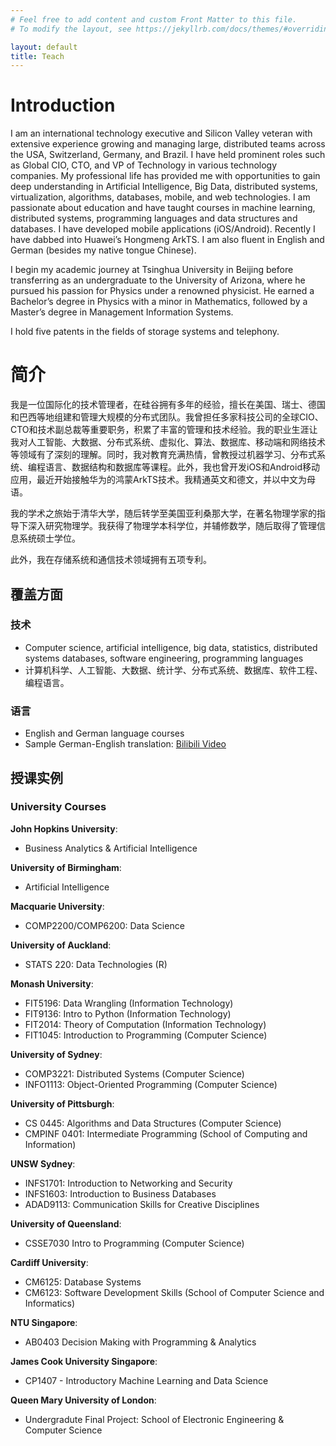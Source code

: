 ```yaml
---
# Feel free to add content and custom Front Matter to this file.
# To modify the layout, see https://jekyllrb.com/docs/themes/#overriding-theme-defaults

layout: default
title: Teach
---
```


# Introduction

I am an international technology executive and Silicon Valley veteran with extensive experience growing and managing large, distributed teams across the USA, Switzerland, Germany, and Brazil. I have held prominent roles such as Global CIO, CTO, and VP of Technology in various technology companies. My professional life has provided me with opportunities to gain deep understanding in Artificial Intelligence, Big Data, distributed systems, virtualization, algorithms, databases, mobile, and web technologies. I am passionate about education and have taught courses in machine learning, distributed systems, programming languages and data structures and databases. I have developed mobile applications (iOS/Android).  Recently I have dabbed into Huawei’s Hongmeng ArkTS. I am also fluent in English and German (besides my native tongue Chinese).

I begin my academic journey at Tsinghua University in Beijing before transferring as an undergraduate to the University of Arizona, where he pursued his passion for Physics under a renowned physicist. He earned a Bachelor’s degree in Physics with a minor in Mathematics, followed by a Master’s degree in Management Information Systems.

I hold five patents in the fields of storage systems and telephony.

# 简介

我是⼀位国际化的技术管理者，在硅⾕拥有多年的经验，擅⻓在美国、瑞⼠、德国和巴⻄等地组建和管理⼤规模的分布式团队。我曾担任多家科技公司的全球CIO、CTO和技术副总裁等重要职务，积累了丰富的管理和技术经验。我的职业⽣涯让我对⼈⼯智能、⼤数据、分布式系统、虚拟化、算法、数据库、移动端和⽹络技术等领域有了深刻的理解。同时，我对教育充满热情，曾教授过机器学习、分布式系统、编程语⾔、数据结构和数据库等课程。此外，我也曾开发iOS和Android移动应⽤，最近开始接触华为的鸿蒙ArkTS技术。我精通英⽂和德⽂，并以中⽂为⺟语。

我的学术之旅始于清华⼤学，随后转学至美国亚利桑那⼤学，在著名物理学家的指导下深⼊研究物理学。我获得了物理学本科学位，并辅修数学，随后取得了管理信息系统硕⼠学位。

此外，我在存储系统和通信技术领域拥有五项专利。

## 覆盖⽅⾯ 

### 技术
- Computer science, artificial intelligence, big data, statistics, distributed systems databases, software engineering, programming languages
- 计算机科学、⼈⼯智能、⼤数据、统计学、分布式系统、数据库、软件⼯程、编程语⾔。

### 语⾔ 
- English and German language courses
- Sample German-English translation: [Bilibili Video](https://www.bilibili.com/video/BV1d39qYBEKK/?spm_id_from=333.1007.0.0&vd_source=c3f7ce98fd4050dac0360bbbd1115e62)

## 授课实例 

### University Courses

**John Hopkins University**: 
- Business Analytics & Artificial Intelligence

**University of Birmingham**: 
- Artificial Intelligence

**Macquarie University**: 
- COMP2200/COMP6200: Data Science

**University of Auckland**: 
- STATS 220: Data Technologies (R)

**Monash University**: 
- FIT5196: Data Wrangling (Information Technology)
- FIT9136: Intro to Python (Information Technology)
- FIT2014: Theory of Computation (Information Technology)
- FIT1045: Introduction to Programming (Computer Science)

**University of Sydney**: 
- COMP3221: Distributed Systems (Computer Science)
- INFO1113: Object-Oriented Programming (Computer Science)

**University of Pittsburgh**: 
- CS 0445: Algorithms and Data Structures (Computer Science)
- CMPINF 0401: Intermediate Programming (School of Computing and Information)

**UNSW Sydney**: 
- INFS1701: Introduction to Networking and Security 
- INFS1603: Introduction to Business Databases
- ADAD9113: Communication Skills for Creative Disciplines

**University of Queensland**: 
- CSSE7030 Intro to Programming (Computer Science)

**Cardiff University**: 
- CM6125: Database Systems
- CM6123: Software Development Skills (School of Computer Science and Informatics)

**NTU Singapore**: 
- AB0403 Decision Making with Programming & Analytics

**James Cook University Singapore**: 
- CP1407 - Introductory Machine Learning and Data Science

**Queen Mary University of London**: 
- Undergradute Final Project: School of Electronic Engineering & Computer Science